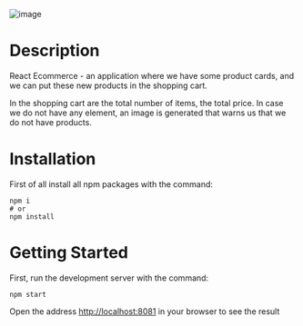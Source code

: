![image](https://user-images.githubusercontent.com/92051961/177216685-4c8a49ab-d8af-447d-891a-668d35b58a7a.png)

# Description
React Ecommerce - an application where we have some product cards, and we can put these new products in the shopping cart.

In the shopping cart are the total number of items, the total price. In case we do not have any element, an image is generated that warns us that we do not have products.
# Installation
First of all install all npm packages with the command:
```
npm i
# or
npm install
```
# Getting Started
First, run the development server with the command: 
```
npm start
```
Open the address [http://localhost:8081](http://localhost:8081) in your browser to see the result
